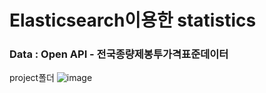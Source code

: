 # Elasticsearch이용한 statistics 
### Data : Open API - 전국종량제봉투가격표준데이터
project폴더
![image](https://user-images.githubusercontent.com/44864717/162863511-dd7979c4-02cc-4a03-b0af-8c11e29b1b3c.png)
